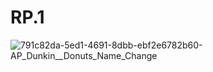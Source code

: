 # RP.1
![791c82da-5ed1-4691-8dbb-ebf2e6782b60-AP_Dunkin__Donuts_Name_Change](https://user-images.githubusercontent.com/100225420/155182223-c0eb15d0-ef49-4ecb-8f0e-76c6a075d127.jpg)

